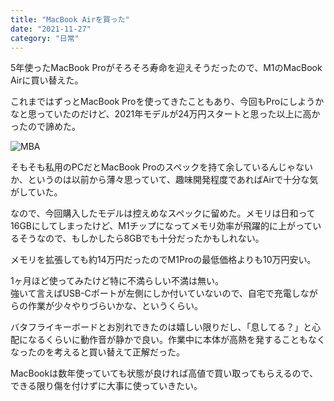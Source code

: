 ```yaml
---
title: "MacBook Airを買った"
date: "2021-11-27"
category: "日常"
---
```


5年使ったMacBook Proがそろそろ寿命を迎えそうだったので、M1のMacBook Airに買い替えた。

これまではずっとMacBook Proを使ってきたこともあり、今回もProにしようかなと思っていたのだけど、2021年モデルが24万円スタートと思った以上に高かったので諦めた。

![MBA](/images/1_fig1.jpg)

そもそも私用のPCだとMacBook Proのスペックを持て余しているんじゃないか、というのは以前から薄々思っていて、趣味開発程度であればAirで十分な気がしていた。

なので、今回購入したモデルは控えめなスペックに留めた。メモリは日和って16GBにしてしまったけど、M1チップになってメモリ効率が飛躍的に上がっているそうなので、もしかしたら8GBでも十分だったかもしれない。

メモリを拡張しても約14万円だったのでM1Proの最低価格よりも10万円安い。

1ヶ月ほど使ってみたけど特に不満らしい不満は無い。  
強いて言えばUSB-Cポートが左側にしか付いていないので、自宅で充電しながらの作業が少々やりづらいかな、というくらい。

バタフライキーボードとお別れできたのは嬉しい限りだし、「息してる？」と心配になるくらいに動作音が静かで良い。作業中に本体が高熱を発することもなくなったのを考えると買い替えて正解だった。

MacBookは数年使っていても状態が良ければ高値で買い取ってもらえるので、できる限り傷を付けずに大事に使っていきたい。

